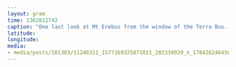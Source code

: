 ```yaml
---
layout: gram
time: 1362812742
caption: "One last look at Mt Erebus from the window of the Terra Bus. I love that fucking volcano."
latitude: 
longitude: 
media:
- media/posts/201303/11246311_1577169325871021_202330020_n_17842624645000351.jpg
---
```

